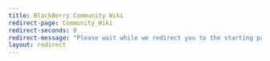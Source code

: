 ```yaml
---
title: BlackBerry Community Wiki
redirect-page: Community_Wiki
redirect-seconds: 0
redirect-message: "Please wait while we redirect you to the starting page"
layout: redirect
---
```

